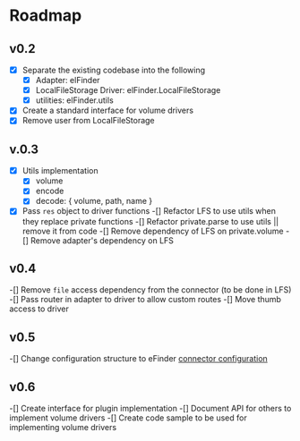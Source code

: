 # Roadmap

## v0.2
-[x] Separate the existing codebase into the following
	-[x] Adapter: elFinder 
	-[x] LocalFileStorage Driver: elFinder.LocalFileStorage
	-[x] utilities: elFinder.utils
-[x] Create a standard interface for volume drivers
-[x] Remove user from LocalFileStorage

## v.0.3
-[x] Utils implementation
	-[x] volume
	-[x] encode
	-[x] decode: { volume, path, name }
-[x] Pass `res` object to driver functions
-[] Refactor LFS to use utils when they replace private functions
-[] Refactor private.parse to use utils || remove it from code
-[] Remove dependency of LFS on private.volume
-[] Remove adapter's dependency on LFS

## v0.4
-[] Remove `file` access dependency from the connector (to be done in LFS)
-[] Pass router in adapter to driver to allow custom routes
-[] Move thumb access to driver

## v0.5
-[] Change configuration structure to eFinder [connector configuration ](https://github.com/Studio-42/elFinder/wiki/Connector-configuration-options)

## v0.6
-[] Create interface for plugin implementation
-[] Document API for others to implement volume drivers
-[] Create code sample to be used for implementing volume drivers

